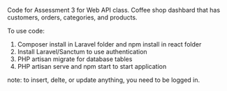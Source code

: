 Code for Assessment 3 for Web API class. Coffee shop dashbard that has customers, orders, categories, and products.

To use code:

1. Composer install in Laravel folder and npm install in react folder
2. Install Laravel/Sanctum to use authentication
3. PHP artisan migrate for database tables
4. PHP artisan serve and npm start to start application

note: to insert, delte, or update anything, you need to be logged in.

